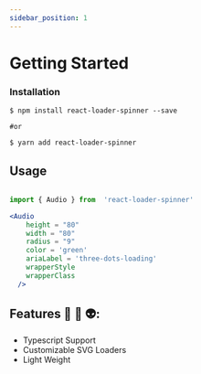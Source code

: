 ```yaml
---
sidebar_position: 1
---
```


# Getting Started

### Installation

```
$ npm install react-loader-spinner --save

#or

$ yarn add react-loader-spinner
```

## Usage

```jsx

import { Audio } from  'react-loader-spinner'

<Audio
    height = "80"
    width = "80"
    radius = "9"
    color = 'green'
    ariaLabel = 'three-dots-loading'     
    wrapperStyle
    wrapperClass
  />
```

## Features 🎸 🚀 👽:

- Typescript Support
- Customizable SVG Loaders
- Light Weight
